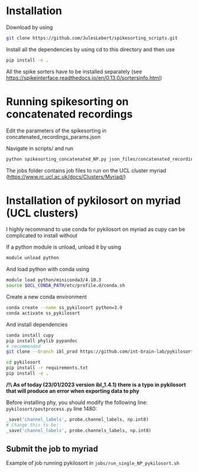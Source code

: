 # Installation

Download by using

```bash
git clone https://github.com/JulesLebert/spikesorting_scripts.git
```

Install all the dependencies by using cd to this directory and then use

```bash
pip install -e .
```

All the spike sorters have to be installed separately (see https://spikeinterface.readthedocs.io/en/0.13.0/sortersinfo.html)

# Running spikesorting on concatenated recordings

Edit the parameters of the spikesorting in concatenated_recordings_params.json

Navigate in scripts/ and run

```bash
python spikesorting_concatenated_NP.py json_files/concatenated_recordings_params.json
```

The jobs folder contains job files to run on the UCL cluster myriad (https://www.rc.ucl.ac.uk/docs/Clusters/Myriad/)


# Installation of pykilosort on myriad (UCL clusters)

I highly recommand to use conda for pykilosort on myriad as cupy can be complicated to install without

If a python module is unload, unload it by using

```bash   
module unload python
```

And load python with conda using

```bash
module load python/miniconda3/4.10.3
source $UCL_CONDA_PATH/etc/profile.d/conda.sh
```

Create a new conda environment

```bash
conda create --name ss_pykilosort python=3.9
conda activate ss_pykilosort
```

And install dependencies

```bash
conda install cupy
pip install phylib pypandoc
# recommended
git clone --branch ibl_prod https://github.com/int-brain-lab/pykilosort

cd pykilosort
pip install -r requirements.txt
pip install -e .
```

**/!\ As of today (23/01/2023 version ibl_1.4.1) there is a typo in pykilosort that will produce an error when exporting data to phy**

Before installing phy, you should modify the following line:
`pykilosort/postprocess.py` line 1480:

```python
_save('channel_labels', probe.channel_labels, np.int8)
# Change this to be:
_save('channel_labels', probe.channels_labels, np.int8)
```

## Submit the job to myriad
Example of job running pykilosort in `jobs/run_single_NP_pykilosort.sh`